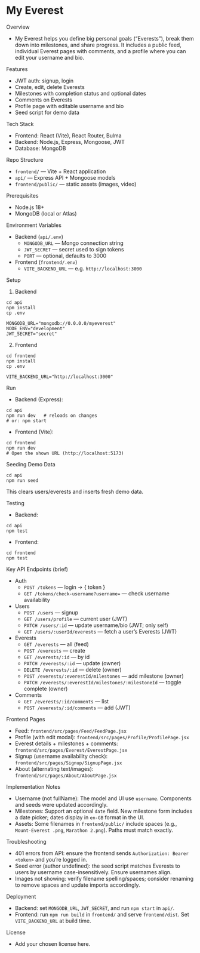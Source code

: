 # My Everest 

Overview
- My Everest helps you define big personal goals (“Everests”), break them down into milestones, and share progress. It includes a public feed, individual Everest pages with comments, and a profile where you can edit your username and bio.

Features
- JWT auth: signup, login
- Create, edit, delete Everests
- Milestones with completion status and optional dates
- Comments on Everests
- Profile page with editable username and bio
- Seed script for demo data

Tech Stack
- Frontend: React (Vite), React Router, Bulma
- Backend: Node.js, Express, Mongoose, JWT
- Database: MongoDB

Repo Structure
- `frontend/` — Vite + React application
- `api/` — Express API + Mongoose models
- `frontend/public/` — static assets (images, video)

Prerequisites
- Node.js 18+
- MongoDB (local or Atlas)

Environment Variables
- Backend (`api/.env`)
  - `MONGODB_URL` — Mongo connection string
  - `JWT_SECRET` — secret used to sign tokens
  - `PORT` — optional, defaults to 3000
- Frontend (`frontend/.env`)
  - `VITE_BACKEND_URL` — e.g. `http://localhost:3000`

Setup
1) Backend
```
cd api
npm install
cp .env

MONGODB_URL="mongodb://0.0.0.0/myeverest"
NODE_ENV="development"
JWT_SECRET="secret"
```
2) Frontend
```
cd frontend
npm install
cp .env

VITE_BACKEND_URL="http://localhost:3000"
```

Run
- Backend (Express):
```
cd api
npm run dev   # reloads on changes
# or: npm start
```
- Frontend (Vite):
```
cd frontend
npm run dev
# Open the shown URL (http://localhost:5173)
```

Seeding Demo Data
```
cd api
npm run seed
```
This clears users/everests and inserts fresh demo data.

Testing
- Backend:
```
cd api
npm test
```
- Frontend:
```
cd frontend
npm test
```

Key API Endpoints (brief)
- Auth
  - `POST /tokens` — login → { token }
  - `GET /tokens/check-username?username=` — check username availability
- Users
  - `POST /users` — signup
  - `GET /users/profile` — current user (JWT)
  - `PATCH /users/:id` — update username/bio (JWT; only self)
  - `GET /users/:userId/everests` — fetch a user’s Everests (JWT)
- Everests
  - `GET /everests` — all (feed)
  - `POST /everests` — create
  - `GET /everests/:id` — by id
  - `PATCH /everests/:id` — update (owner)
  - `DELETE /everests/:id` — delete (owner)
  - `POST /everests/:everestId/milestones` — add milestone (owner)
  - `PATCH /everests/:everestId/milestones/:milestoneId` — toggle complete (owner)
- Comments
  - `GET /everests/:id/comments` — list
  - `POST /everests/:id/comments` — add (JWT)

Frontend Pages
- Feed: `frontend/src/pages/Feed/FeedPage.jsx`
- Profile (with edit modal): `frontend/src/pages/Profile/ProfilePage.jsx`
- Everest details + milestones + comments: `frontend/src/pages/Everest/EverestPage.jsx`
- Signup (username availability check): `frontend/src/pages/Signup/SignupPage.jsx`
- About (alternating text/images): `frontend/src/pages/About/AboutPage.jsx`

Implementation Notes
- Username (not fullName): The model and UI use `username`. Components and seeds were updated accordingly.
- Milestones: Support an optional `date` field. New milestone form includes a date picker; dates display in `en-GB` format in the UI.
- Assets: Some filenames in `frontend/public/` include spaces (e.g., `Mount-Everest .png`, `Marathon 2.png`). Paths must match exactly.

Troubleshooting
- 401 errors from API: ensure the frontend sends `Authorization: Bearer <token>` and you’re logged in.
- Seed error (author undefined): the seed script matches Everests to users by username case-insensitively. Ensure usernames align.
- Images not showing: verify filename spelling/spaces; consider renaming to remove spaces and update imports accordingly.

Deployment
- Backend: set `MONGODB_URL`, `JWT_SECRET`, and run `npm start` in `api/`.
- Frontend: run `npm run build` in `frontend/` and serve `frontend/dist`. Set `VITE_BACKEND_URL` at build time.

License
- Add your chosen license here.

